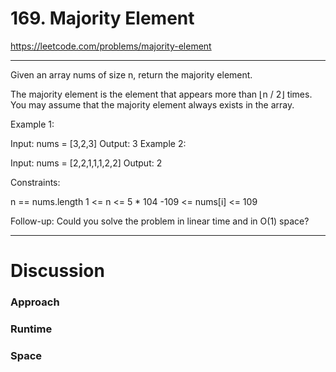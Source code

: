 # 169. Majority Element

https://leetcode.com/problems/majority-element

---

Given an array nums of size n, return the majority element.

The majority element is the element that appears more than ⌊n / 2⌋ times. You may assume that the majority element
always exists in the array.

Example 1:

Input: nums = [3,2,3]
Output: 3
Example 2:

Input: nums = [2,2,1,1,1,2,2]
Output: 2

Constraints:

n == nums.length
1 <= n <= 5 * 104
-109 <= nums[i] <= 109

Follow-up: Could you solve the problem in linear time and in O(1) space?

---

# Discussion

### Approach
<!-- 🟡 Discuss possible approaches, algorithms, and data structures to solve this problem. -->

### Runtime
<!-- 🟡 Discuss the runtime complexity in Big-O notation for your algorithm. -->

### Space
<!-- 🟡 Discuss the space complexity of your algorithm and data structures. -->

